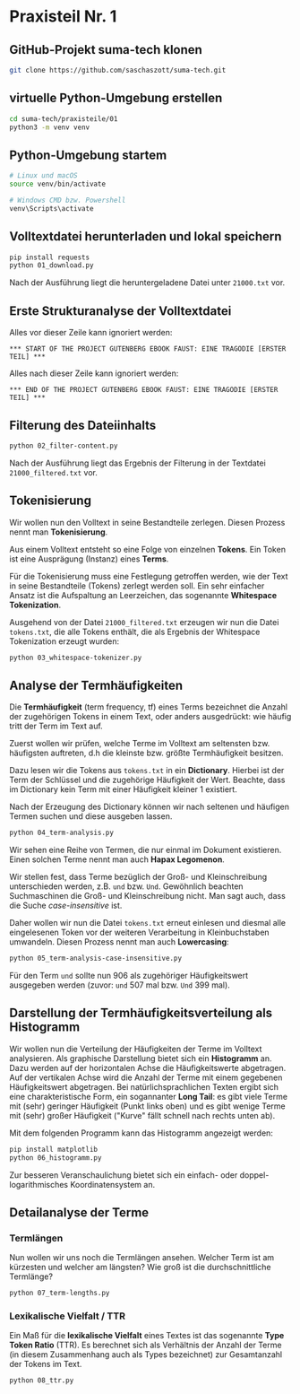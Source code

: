 # Praxisteil Nr. 1

## GitHub-Projekt suma-tech klonen

```sh
git clone https://github.com/saschaszott/suma-tech.git
```

## virtuelle Python-Umgebung erstellen

```sh
cd suma-tech/praxisteile/01
python3 -m venv venv
```
## Python-Umgebung startem

```sh
# Linux und macOS
source venv/bin/activate

# Windows CMD bzw. Powershell
venv\Scripts\activate
```

## Volltextdatei herunterladen und lokal speichern

```sh
pip install requests
python 01_download.py
```

Nach der Ausführung liegt die heruntergeladene Datei unter `21000.txt` vor.

## Erste Strukturanalyse der Volltextdatei

Alles vor dieser Zeile kann ignoriert werden:

```
*** START OF THE PROJECT GUTENBERG EBOOK FAUST: EINE TRAGÖDIE [ERSTER TEIL] ***
```

Alles nach dieser Zeile kann ignoriert werden:

```
*** END OF THE PROJECT GUTENBERG EBOOK FAUST: EINE TRAGÖDIE [ERSTER TEIL] ***
````

## Filterung des Dateiinhalts

```sh
python 02_filter-content.py
```

Nach der Ausführung liegt das Ergebnis der Filterung in der Textdatei `21000_filtered.txt` vor.

## Tokenisierung

Wir wollen nun den Volltext in seine Bestandteile zerlegen. Diesen Prozess nennt man **Tokenisierung**. 

Aus einem Volltext entsteht so eine Folge von einzelnen **Tokens**. Ein Token ist eine Ausprägung (Instanz) eines **Terms**.

Für die Tokenisierung muss eine Festlegung getroffen werden, wie der Text in seine Bestandteile (Tokens) zerlegt werden soll. Ein sehr einfacher Ansatz ist die Aufspaltung an Leerzeichen, das sogenannte **Whitespace Tokenization**.

Ausgehend von der Datei `21000_filtered.txt` erzeugen wir nun die Datei `tokens.txt`, die alle Tokens enthält, die als Ergebnis der Whitespace Tokenization erzeugt wurden:

```sh
python 03_whitespace-tokenizer.py
```

## Analyse der Termhäufigkeiten

Die **Termhäufigkeit** (term frequency, tf) eines Terms bezeichnet die Anzahl der zugehörigen Tokens in einem Text, oder anders ausgedrückt: wie häufig tritt der Term im Text auf.

Zuerst wollen wir prüfen, welche Terme im Volltext am seltensten bzw. häufigsten auftreten, d.h die kleinste bzw. größte Termhäufigkeit besitzen. 

Dazu lesen wir die Tokens aus `tokens.txt` in ein **Dictionary**. Hierbei ist der Term der Schlüssel und die zugehörige Häufigkeit der Wert. Beachte, dass im Dictionary kein Term mit einer Häufigkeit kleiner 1 existiert.

Nach der Erzeugung des Dictionary können wir nach seltenen und häufigen Termen suchen und diese ausgeben lassen.

```sh
python 04_term-analysis.py
```

Wir sehen eine Reihe von Termen, die nur einmal im Dokument existieren. Einen solchen Terme nennt man auch **Hapax Legomenon**.

Wir stellen fest, dass Terme bezüglich der Groß- und Kleinschreibung unterschieden werden, z.B. `und` bzw. `Und`. Gewöhnlich beachten Suchmaschinen die Groß- und Kleinschreibung nicht. Man sagt auch, dass die Suche _case-insensitive_ ist.

Daher wollen wir nun die Datei `tokens.txt` erneut einlesen und diesmal alle eingelesenen Token vor der weiteren Verarbeitung in Kleinbuchstaben umwandeln. Diesen Prozess nennt man auch **Lowercasing**:

```sh
python 05_term-analysis-case-insensitive.py
```

Für den Term `und` sollte nun 906 als zugehöriger Häufigkeitswert ausgegeben werden (zuvor: `und` 507 mal bzw. `Und` 399 mal).

## Darstellung der Termhäufigkeitsverteilung als Histogramm

Wir wollen nun die Verteilung der Häufigkeiten der Terme im Volltext analysieren. Als graphische Darstellung bietet sich ein **Histogramm** an. Dazu werden auf der horizontalen Achse die Häufigkeitswerte abgetragen. Auf der vertikalen Achse wird die Anzahl der Terme mit einem gegebenen Häufigkeitswert abgetragen. Bei natürlichsprachlichen Texten ergibt sich eine charakteristische Form, ein sogannanter **Long Tail**: es gibt viele Terme mit (sehr) geringer Häufigkeit (Punkt links oben) und es gibt wenige Terme mit (sehr) großer Häufigkeit ("Kurve" fällt schnell nach rechts unten ab).

Mit dem folgenden Programm kann das Histogramm angezeigt werden:

```sh
pip install matplotlib
python 06_histogramm.py
```

Zur besseren Veranschaulichung bietet sich ein einfach- oder doppel-logarithmisches Koordinatensystem an.

## Detailanalyse der Terme

### Termlängen

Nun wollen wir uns noch die Termlängen ansehen. Welcher Term ist am kürzesten und welcher am längsten? Wie groß ist die durchschnittliche Termlänge?

```sh
python 07_term-lengths.py
``` 

### Lexikalische Vielfalt / TTR

Ein Maß für die **lexikalische Vielfalt** eines Textes ist das sogenannte **Type Token Ratio** (TTR). Es berechnet sich als Verhältnis der Anzahl der Terme (in diesem Zusammenhang auch als Types bezeichnet) zur Gesamtanzahl der Tokens im Text.

```sh
python 08_ttr.py
```
